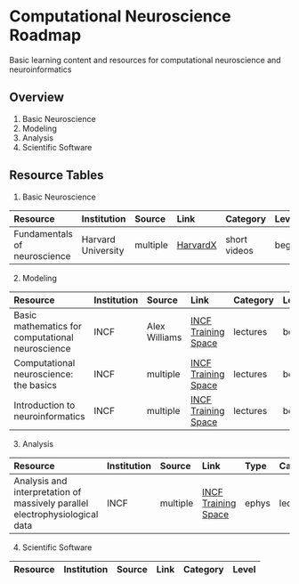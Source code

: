 # Computational Neuroscience Roadmap
Basic learning content and resources for computational neuroscience and neuroinformatics

## Overview
1. Basic Neuroscience
2. Modeling
3. Analysis
4. Scientific Software

## Resource Tables

1. Basic Neuroscience

| Resource | Institution | Source | Link | Category | Level |
| :----------------------------------------------------------- | :------------------------- | :----------------------------------------------------------- | :------------------------------------------------------------ | :------------------------------------- | :------------------------------------- |
| Fundamentals of neuroscience | Harvard University | multiple | [HarvardX](https://www.mcb80x.org/map) | short videos | beginner |


2. Modeling

| Resource | Institution | Source | Link | Category | Level |
| :----------------------------------------------------------- | :------------------------- | :----------------------------------------------------------- | :------------------------------------------------------------ | :------------------------------------- | :------------------------------------- |
| Basic mathematics for computational neuroscience | INCF | Alex Williams | [INCF Training Space](https://training.incf.org/course/basic-mathematics-computational-neuroscience) | lectures | beginner |
| Computational neuroscience: the basics | INCF | multiple | [INCF Training Space](https://training.incf.org/course/computational-neuroscience-basics) | lectures | beginner |
| Introduction to neuroinformatics | INCF | multiple | [INCF Training Space](https://training.incf.org/course/incf-short-course-introduction-neuroinformatics) | lectures | beginner |

3. Analysis

| Resource | Institution | Source | Link | Type | Category | Level |
| :----------------------------------------------------------- | :------------------------- | :----------------------------------------------------------- | :------------------------------------------------------------ | :------------------------------------------------------------ | :------------------------------------- | :------------------------------------- |
| Analysis and interpretation of massively parallel electrophysiological data | INCF | multiple | [INCF Training Space](https://training.incf.org/course/analysis-and-interpretation-massively-parallel-electrophysiological-data) | ephys | lectures | intermediate |

4. Scientific Software

| Resource | Institution | Source | Link | Category | Level |
| :----------------------------------------------------------- | :------------------------- | :----------------------------------------------------------- | :------------------------------------------------------------ | :------------------------------------- | :------------------------------------- |
